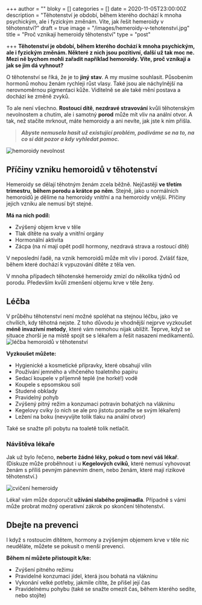 +++
author = ""
bloky = []
categories = []
date = 2020-11-05T23:00:00Z
description = "Těhotenství je období, během kterého dochází k mnoha psychickým, ale i fyzickým změnám. Víte, jak řešit hemeroidy v těhotenství?"
draft = true
image = "/images/hemeroidy-v-tehotenstvi.jpg"
title = "Proč vznikají hemeroidy těhotenství"
type = "post"

+++
**Těhotenství je období, během kterého dochází k mnoha psychickým, ale i fyzickým změnám. Některé z nich jsou pozitivní, další už tak moc ne. Mezi ně bychom mohli zařadit například hemoroidy. Víte, proč vznikají a jak se jim dá vyhnout?**

O těhotenství se říká, že je to **jiný stav**. A my musíme souhlasit. Působením hormonů mohou ženám rychleji růst vlasy. Také jsou ale náchylnější na nerovnoměrnou pigmentaci kůže. Viditelně se ale také mění postava a dochází ke změně zvyků.

To ale není všechno. **Rostoucí dítě**, **nezdravé stravování** kvůli těhotenským nevolnostem a chutím, ale i samotný **porod** může mít vliv na anální otvor. A tak, než stačíte mrknout, máte hemoroidy a ani nevíte, jak jste k nim přišla.

> **_Abyste nemusela hasit už existující problém, podíváme se na to, na co si dát pozor a kdy vyhledat pomoc._**

![hemoroidy nevolnost](/images/hemeroidy-nevolnost.jpg)

## Příčiny vzniku hemoroidů v těhotenství

Hemeroidy se dělají těhotným ženám zcela běžně. Nejčastěji **ve třetím trimestru**, **během porodu a krátce po něm**. Stejně, jako u normálních hemoroidů je dělíme na hemoroidy vnitřní a na hemoroidy vnější. Příčiny jejich vzniku ale nemusí být stejné.

**Má na nich podíl:**

* Zvýšený objem krve v těle
* Tlak dítěte na svaly a vnitřní orgány
* Hormonální aktivita
* Zácpa (na ní mají opět podíl hormony, nezdravá strava a rostoucí dítě)

V neposlední řadě, na vznik hemoroidů může mít vliv i porod. Zvlášť fáze, během které dochází k vypuzování dítěte z těla ven.

V mnoha případech těhotenské hemeroidy zmizí do několika týdnů od porodu. Především kvůli zmenšení objemu krve v těle ženy.

## Léčba

V průběhu těhotenství není možné spoléhat na stejnou léčbu, jako ve chvílích, kdy těhotná nejste. Z toho důvodu je vhodnější nejprve vyzkoušet **méně invazivní metody**, které vám nemohou nijak ublížit. Teprve, když se situace zhorší je na místě spojit se s lékařem a řešit nasazení medikamentů.  
![léčba hemoroidů v těhotenství](/images/lecba-hemeroidu-v-tehotenstvi.jpg)

**Vyzkoušet můžete:**

* Hygienické a kosmetické přípravky, které obsahují vilín
* Používání jemného a vlhčeného toaletního papíru
* Sedací koupele v příjemně teplé (ne horké!) vodě
* Koupele s epsomskou solí
* Studené obklady
* Pravidelný pohyb
* Zvýšený pitný režim a konzumaci potravin bohatých na vlákninu
* Kegelovy cviky (o nich se ale pro jistotu poraďte se svým lékařem)
* Ležení na boku (nevyvíjíte tolik tlaku na anální otvor)

Také se snažte při pobytu na toaletě tolik netlačit.

### Návštěva lékaře

Jak už bylo řečeno, **neberte žádné léky, pokud o tom neví váš lékař**. (Diskuze může proběhnout i u **Kegelových cviků**, které nemusí vyhovovat ženám s příliš pevným pánevním dnem, nebo ženám, které mají rizikové těhotenství.)

![cvičení hemeroidy](/images/cviceni-hemeroidy.jpg)

Lékař vám může doporučit **užívání slabého projímadla**. Případně s vámi může probrat možný operativní zákrok po skončení těhotenství.

## Dbejte na prevenci

I když s rostoucím dítětem, hormony a zvýšeným objemem krve v těle nic neuděláte, můžete se pokusit o menší prevenci.

**Během ní můžete přistoupit k/ke:**

* Zvýšení pitného režimu
* Pravidelné konzumaci jídel, která jsou bohatá na vlákninu
* Vykonání velké potřeby, jakmile cítíte, že přišel její čas
* Pravidelnému pohybu (také se snažte omezit čas, během kterého sedíte, nebo stojíte)